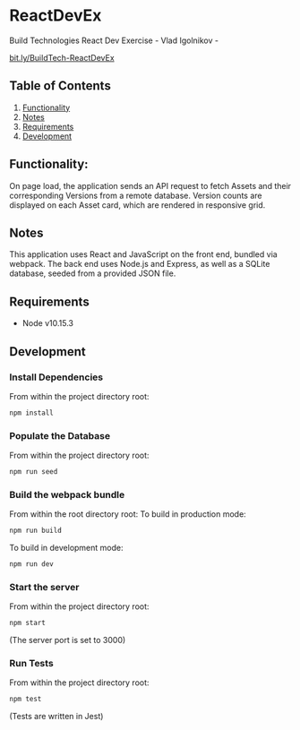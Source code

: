 # ReactDevEx

Build Technologies React Dev Exercise - Vlad Igolnikov -

[bit.ly/BuildTech-ReactDevEx](http://bit.ly/BuildTech-ReactDevEx)

## Table of Contents

1. [Functionality](#Functionality)
2. [Notes](#Notes)
3. [Requirements](#Requirements)
4. [Development](#Development)

## Functionality:

On page load, the application sends an API request to fetch Assets and their corresponding Versions from a remote database.  Version counts are displayed on each Asset card, which are rendered in responsive grid.

## Notes

This application uses React and JavaScript on the front end, bundled via webpack. The back end uses Node.js and Express, as well as a SQLite database, seeded from a provided JSON file.

## Requirements

- Node v10.15.3

## Development

### Install Dependencies

From within the project directory root:

```sh
npm install
```

### Populate the Database

From within the project directory root:

```sh
npm run seed
```

### Build the webpack bundle

From within the root directory root:
To build in production mode:

```sh
npm run build
```

To build in development mode:

```sh
npm run dev
```

### Start the server

From within the project directory root:

```sh
npm start
```

(The server port is set to 3000)

### Run Tests

From within the project directory root:

```sh
npm test
```

(Tests are written in Jest)
